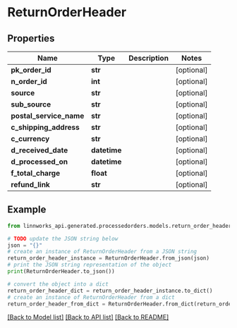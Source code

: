 # ReturnOrderHeader


## Properties

Name | Type | Description | Notes
------------ | ------------- | ------------- | -------------
**pk_order_id** | **str** |  | [optional] 
**n_order_id** | **int** |  | [optional] 
**source** | **str** |  | [optional] 
**sub_source** | **str** |  | [optional] 
**postal_service_name** | **str** |  | [optional] 
**c_shipping_address** | **str** |  | [optional] 
**c_currency** | **str** |  | [optional] 
**d_received_date** | **datetime** |  | [optional] 
**d_processed_on** | **datetime** |  | [optional] 
**f_total_charge** | **float** |  | [optional] 
**refund_link** | **str** |  | [optional] 

## Example

```python
from linnworks_api.generated.processedorders.models.return_order_header import ReturnOrderHeader

# TODO update the JSON string below
json = "{}"
# create an instance of ReturnOrderHeader from a JSON string
return_order_header_instance = ReturnOrderHeader.from_json(json)
# print the JSON string representation of the object
print(ReturnOrderHeader.to_json())

# convert the object into a dict
return_order_header_dict = return_order_header_instance.to_dict()
# create an instance of ReturnOrderHeader from a dict
return_order_header_from_dict = ReturnOrderHeader.from_dict(return_order_header_dict)
```
[[Back to Model list]](../README.md#documentation-for-models) [[Back to API list]](../README.md#documentation-for-api-endpoints) [[Back to README]](../README.md)


